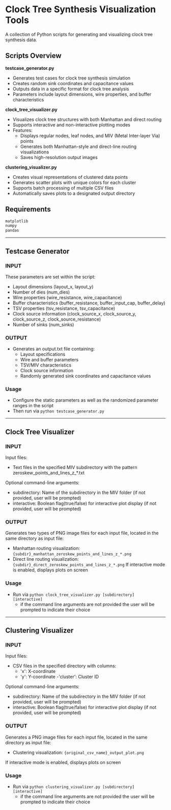 # Clock Tree Synthesis Visualization Tools

A collection of Python scripts for generating and visualizing clock tree synthesis data.

## Scripts Overview

**testcase_generator.py**
- Generates test cases for clock tree synthesis simulation
- Creates random sink coordinates and capacitance values
- Outputs data in a specific format for clock tree analysis
- Parameters include layout dimensions, wire properties, and buffer characteristics

**clock_tree_visualizer.py**
- Visualizes clock tree structures with both Manhattan and direct routing
- Supports interactive and non-interactive plotting modes
- Features:
  - Displays regular nodes, leaf nodes, and MIV (Metal Inter-layer Via) points
  - Generates both Manhattan-style and direct-line routing visualizations
  - Saves high-resolution output images

**clustering_visualizer.py**
- Creates visual representations of clustered data points
- Generates scatter plots with unique colors for each cluster
- Supports batch processing of multiple CSV files
- Automatically saves plots to a designated output directory

## Requirements

```python
matplotlib
numpy
pandas
```
___

## Testcase Generator
### INPUT
These parameters are set within the script:
  - Layout dimensions (layout_x, layout_y)
  - Number of dies (num_dies)
  - Wire properties (wire_resistance, wire_capacitance)
  - Buffer characteristics (buffer_resistance, buffer_input_cap, buffer_delay)
  - TSV properties (tsv_resistance, tsv_capacitance)
  - Clock source information (clock_source_x, clock_source_y, clock_source_z, clock_source_resistance)
  - Number of sinks (num_sinks)

### OUTPUT
- Generates an output.txt file containing:
  - Layout specifications
  - Wire and buffer parameters
  - TSV/MIV characteristics
  - Clock source information
  - Randomly generated sink coordinates and capacitance values

### Usage
- Configure the static parameters as well as the randomized parameter ranges in the script
- Then run via `python testcase_generator.py`
___

## Clock Tree Visualizer
### INPUT
Input files:
  - Text files in the specified MIV subdirectory with the pattern zeroskew_points_and_lines_z_*.txt
    
Optional command-line arguments:
  - subdirectory: Name of the subdirectory in the MIV folder (if not provided, user will be prompted)
  - interactive: Boolean flag(true/false) for interactive plot display (if not provided, user will be prompted) 

### OUTPUT
Generates two types of PNG image files for each input file, located in the same directory as input file:
  - Manhattan routing visualization: `{subdir}_manhattan_zeroskew_points_and_lines_z_*.png`
  - Direct line routing visualization: `{subdir}_direct_zeroskew_points_and_lines_z_*.png`
If interactive mode is enabled, displays plots on screen

### Usage
- Run via `python clock_tree_visualizer.py [subdirectory] [interactive]`
  - if the command line arguments are not provided the user will be prompted to indicate their choice
___

## Clustering Visualizer
### INPUT
Input files:
  - CSV files in the specified directory with columns:
    - 'x': X-coordinate
    - 'y': Y-coordinate
    -'cluster': Cluster ID
    
Optional command-line arguments:
  - subdirectory: Name of the subdirectory in the MIV folder (if not provided, user will be prompted)
  - interactive: Boolean flag(true/false) for interactive plot display (if not provided, user will be prompted)

### OUTPUT
Generates a PNG image files for each input file, located in the same directory as input file:
  - Clustering visualization: `{original_csv_name}_output_plot.png`

If interactive mode is enabled, displays plots on screen

### Usage
- Run via `python clustering_visualizer.py [subdirectory] [interactive]`
  - if the command line arguments are not provided the user will be prompted to indicate their choice


